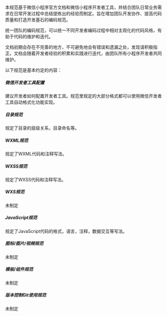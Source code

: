 本规范基于微信小程序官方文档和微信小程序开发者工具，并结合团队日常业务需求在日常开发过程中总结提练出的经验而制定。旨在增加团队开发协作、提高代码质量和打造开发基石的编码规范。

统一团队的编码规范，可以统一不同开发者编码过程中相对主观化的代码风格，有助于代码的维护和迭代。

文档初期会存在不完善的地方，不可避免地会有错误和遗漏之处，发现请积极指正。文档会随着开发者经验的积累和实践进行迭代，由团队所有小程序开发者共同维护。

以下规范是基本约定的内容：

##### 微信开发者工具配置

建议开发者如何配置开发者工具。规范里规定的大部分格式都可以使用微信开发者工具自动格式化功能实现。

##### 目录规范
规定了目录的层级关系，目录命名等。
##### WXML规范
规定了WXML代码和注释写法。
##### WXSS规范
规定了WXSS代码和注释写法。
##### WXS规范
未制定
##### JavaScript规范
规定了JavaScript代码的格式，语言，注释，数据交互等写法。
##### 图标/图片/视频规范
未制定
##### 模板/组件规范
未制定
##### 版本控制Git使用规范
未制定

